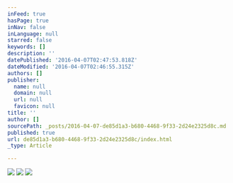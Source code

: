 ```yaml
---
inFeed: true
hasPage: true
inNav: false
inLanguage: null
starred: false
keywords: []
description: ''
datePublished: '2016-04-07T02:47:53.818Z'
dateModified: '2016-04-07T02:46:55.315Z'
authors: []
publisher:
  name: null
  domain: null
  url: null
  favicon: null
title: ''
author: []
sourcePath: _posts/2016-04-07-de85d1a3-b680-4468-9f33-2d24e2325d8c.md
published: true
url: de85d1a3-b680-4468-9f33-2d24e2325d8c/index.html
_type: Article

---
```

![](https://the-grid-user-content.s3-us-west-2.amazonaws.com/feff9b55-9eef-45d7-9b2d-cd5a99782b85.jpg)
![](https://the-grid-user-content.s3-us-west-2.amazonaws.com/ad061540-8f2d-4f52-acb3-22f18a463a7d.jpg)
![](https://the-grid-user-content.s3-us-west-2.amazonaws.com/98c3aebc-b8b3-4f7f-9596-dfb601e7548c.jpg)